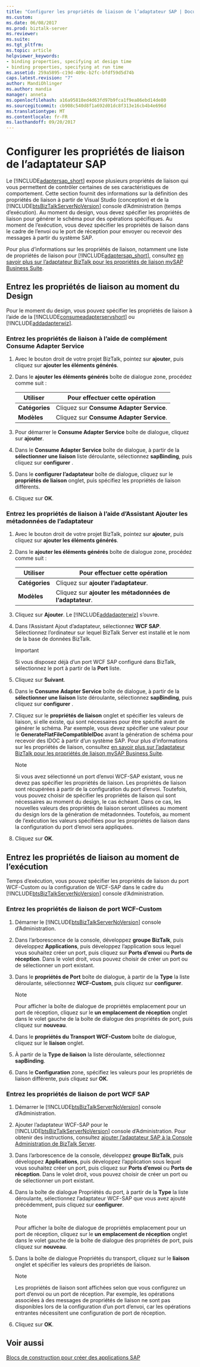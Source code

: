```yaml
---
title: "Configurer les propriétés de liaison de l’adaptateur SAP | Documents Microsoft"
ms.custom: 
ms.date: 06/08/2017
ms.prod: biztalk-server
ms.reviewer: 
ms.suite: 
ms.tgt_pltfrm: 
ms.topic: article
helpviewer_keywords:
- binding properties, specifying at design time
- binding properties, specifying at run time
ms.assetid: 259a5895-c19d-409c-b2fc-bfdf59d5d74b
caps.latest.revision: "7"
author: MandiOhlinger
ms.author: mandia
manager: anneta
ms.openlocfilehash: a16a95818ed4d63fd97b9fca1f9ea86ebd14de80
ms.sourcegitcommit: cb908c540d8f1a692d01dc8f313e16cb4b4e696d
ms.translationtype: MT
ms.contentlocale: fr-FR
ms.lasthandoff: 09/20/2017
---
```

# <a name="configure-the-binding-properties-for-the-sap-adapter"></a>Configurer les propriétés de liaison de l’adaptateur SAP
Le [!INCLUDE[adaptersap_short](../../includes/adaptersap-short-md.md)] expose plusieurs propriétés de liaison qui vous permettent de contrôler certaines de ses caractéristiques de comportement. Cette section fournit des informations sur la définition des propriétés de liaison à partir de Visual Studio (conception) et de la [!INCLUDE[btsBizTalkServerNoVersion](../../includes/btsbiztalkservernoversion-md.md)] console d’Administration (temps d’exécution). Au moment du design, vous devez spécifier les propriétés de liaison pour générer le schéma pour des opérations spécifiques. Au moment de l’exécution, vous devez spécifier les propriétés de liaison dans le cadre de l’envoi ou le port de réception pour envoyer ou recevoir des messages à partir du système SAP.  
  
 Pour plus d’informations sur les propriétés de liaison, notamment une liste de propriétés de liaison pour [!INCLUDE[adaptersap_short](../../includes/adaptersap-short-md.md)], consultez [en savoir plus sur l’adaptateur BizTalk pour les propriétés de liaison mySAP Business Suite](../../adapters-and-accelerators/adapter-sap/read-about-biztalk-adapter-for-mysap-business-suite-binding-properties.md).  
  
## <a name="enter-binding-properties-at-design-time"></a>Entrez les propriétés de liaison au moment du Design  
 Pour le moment du design, vous pouvez spécifier les propriétés de liaison à l’aide de la [!INCLUDE[consumeadapterservshort](../../includes/consumeadapterservshort-md.md)] ou [!INCLUDE[addadapterwiz](../../includes/addadapterwiz-md.md)].  
  
### <a name="enter-binding-properties-using-consume-adapter-service-add-in"></a>Entrez les propriétés de liaison à l’aide de complément Consume Adapter Service  
  
1.  Avec le bouton droit de votre projet BizTalk, pointez sur **ajouter**, puis cliquez sur **ajouter les éléments générés**.  
  
2.  Dans le **ajouter les éléments générés** boîte de dialogue zone, procédez comme suit :  
  
    |Utiliser|Pour effectuer cette opération|  
    |--------------|----------------|  
    |**Catégories**|Cliquez sur **Consume Adapter Service**.|  
    |**Modèles**|Cliquez sur **Consume Adapter Service**.|  
  
3.  Pour démarrer le **Consume Adapter Service** boîte de dialogue, cliquez sur **ajouter**.  
  
4.  Dans le **Consume Adapter Service** boîte de dialogue, à partir de la **sélectionner une liaison** liste déroulante, sélectionnez **sapBinding**, puis cliquez sur **configurer** .  
  
5.  Dans le **configurer l’adaptateur** boîte de dialogue, cliquez sur le **propriétés de liaison** onglet, puis spécifiez les propriétés de liaison différents.  
  
6.  Cliquez sur **OK**.  
  
### <a name="enter-binding-properties-using-add-adapter-metadata-wizard"></a>Entrez les propriétés de liaison à l’aide d’Assistant Ajouter les métadonnées de l’adaptateur  
  
1.  Avec le bouton droit de votre projet BizTalk, pointez sur **ajouter**, puis cliquez sur **ajouter les éléments générés**.  
  
2.  Dans le **ajouter les éléments générés** boîte de dialogue zone, procédez comme suit :  
  
    |Utiliser|Pour effectuer cette opération|  
    |--------------|----------------|  
    |**Catégories**|Cliquez sur **ajouter l’adaptateur**.|  
    |**Modèles**|Cliquez sur **ajouter les métadonnées de l’adaptateur**.|  
  
3.  Cliquez sur **Ajouter**. Le [!INCLUDE[addadapterwiz](../../includes/addadapterwiz-md.md)] s’ouvre.  
  
4.  Dans l’Assistant Ajout d’adaptateur, sélectionnez **WCF SAP**. Sélectionnez l’ordinateur sur lequel BizTalk Server est installé et le nom de la base de données BizTalk.  
  
    > [!IMPORTANT]
    >  Si vous disposez déjà d’un port WCF SAP configuré dans BizTalk, sélectionnez le port à partir de la **Port** liste.  
  
5.  Cliquez sur **Suivant**.  
  
6.  Dans le **Consume Adapter Service** boîte de dialogue, à partir de la **sélectionner une liaison** liste déroulante, sélectionnez **sapBinding**, puis cliquez sur **configurer** .  
  
7.  Cliquez sur le **propriétés de liaison** onglet et spécifier les valeurs de liaison, si elle existe, qui sont nécessaires pour être spécifié avant de générer le schéma. Par exemple, vous devez spécifier une valeur pour le **GenerateFlatFileCompatibleIDoc** avant la génération de schéma pour recevoir des IDOC à partir d’un système SAP. Pour plus d’informations sur les propriétés de liaison, consultez [en savoir plus sur l’adaptateur BizTalk pour les propriétés de liaison mySAP Business Suite](../../adapters-and-accelerators/adapter-sap/read-about-biztalk-adapter-for-mysap-business-suite-binding-properties.md).  
  
    > [!NOTE]
    >  Si vous avez sélectionné un port d’envoi WCF-SAP existant, vous ne devez pas spécifier les propriétés de liaison. Les propriétés de liaison sont récupérées à partir de la configuration du port d’envoi. Toutefois, vous pouvez choisir de spécifier les propriétés de liaison qui sont nécessaires au moment du design, le cas échéant. Dans ce cas, les nouvelles valeurs des propriétés de liaison seront utilisées au moment du design lors de la génération de métadonnées. Toutefois, au moment de l’exécution les valeurs spécifiées pour les propriétés de liaison dans la configuration du port d’envoi sera appliquées.  
  
8.  Cliquez sur **OK**.  
  
## <a name="enter-binding-properties-at-run-time"></a>Entrez les propriétés de liaison au moment de l’exécution  
 Temps d’exécution, vous pouvez spécifier les propriétés de liaison du port WCF-Custom ou la configuration de WCF-SAP dans le cadre du [!INCLUDE[btsBizTalkServerNoVersion](../../includes/btsbiztalkservernoversion-md.md)] console d’Administration.  
  
### <a name="enter-binding-properties-for-the-wcf-custom-port"></a>Entrez les propriétés de liaison de port WCF-Custom  
  
1.  Démarrer le [!INCLUDE[btsBizTalkServerNoVersion](../../includes/btsbiztalkservernoversion-md.md)] console d’Administration.  
  
2.  Dans l’arborescence de la console, développez **groupe BizTalk**, puis développez **Applications**, puis développez l’application sous lequel vous souhaitez créer un port, puis cliquez sur **Ports d’envoi** ou **Ports de réception**. Dans le volet droit, vous pouvez choisir de créer un port ou de sélectionner un port existant.  
  
3.  Dans le **propriétés de Port** boîte de dialogue, à partir de la **Type** la liste déroulante, sélectionnez **WCF-Custom**, puis cliquez sur **configurer**.  
  
    > [!NOTE]
    >  Pour afficher la boîte de dialogue de propriétés emplacement pour un port de réception, cliquez sur le **un emplacement de réception** onglet dans le volet gauche de la boîte de dialogue des propriétés de port, puis cliquez sur **nouveau**.  
  
4.  Dans le **propriétés du Transport WCF-Custom** boîte de dialogue, cliquez sur le **liaison** onglet.  
  
5.  À partir de la **Type de liaison** la liste déroulante, sélectionnez **sapBinding**.  
  
6.  Dans le **Configuration** zone, spécifiez les valeurs pour les propriétés de liaison différente, puis cliquez sur **OK**.  
  
### <a name="enter-binging-properties-for-the-wcf-sap-port"></a>Entrez les propriétés de liaison de port WCF SAP  
  
1.  Démarrer le [!INCLUDE[btsBizTalkServerNoVersion](../../includes/btsbiztalkservernoversion-md.md)] console d’Administration.  
  
2.  Ajouter l’adaptateur WCF-SAP pour le [!INCLUDE[btsBizTalkServerNoVersion](../../includes/btsbiztalkservernoversion-md.md)] console d’Administration. Pour obtenir des instructions, consultez [ajouter l’adaptateur SAP à la Console Administration de BizTalk Server](../../adapters-and-accelerators/adapter-sap/add-the-sap-adapter-to-biztalk-server-administration-console.md).  
  
3.  Dans l’arborescence de la console, développez **groupe BizTalk**, puis développez **Applications**, puis développez l’application sous lequel vous souhaitez créer un port, puis cliquez sur **Ports d’envoi** ou **Ports de réception**. Dans le volet droit, vous pouvez choisir de créer un port ou de sélectionner un port existant.  
  
4.  Dans la boîte de dialogue Propriétés du port, à partir de la **Type** la liste déroulante, sélectionnez l’adaptateur WCF-SAP que vous avez ajouté précédemment, puis cliquez sur **configurer**.  
  
    > [!NOTE]
    >  Pour afficher la boîte de dialogue de propriétés emplacement pour un port de réception, cliquez sur le **un emplacement de réception** onglet dans le volet gauche de la boîte de dialogue des propriétés de port, puis cliquez sur **nouveau**.  
  
5.  Dans la boîte de dialogue Propriétés du transport, cliquez sur le **liaison** onglet et spécifier les valeurs des propriétés de liaison.  
  
    > [!NOTE]
    >  Les propriétés de liaison sont affichées selon que vous configurez un port d’envoi ou un port de réception. Par exemple, les opérations associées à des messages de propriétés de liaison ne sont pas disponibles lors de la configuration d’un port d’envoi, car les opérations entrantes nécessitent une configuration de port de réception.  
  
6.  Cliquez sur **OK**.  
  
## <a name="see-also"></a>Voir aussi  
[Blocs de construction pour créer des applications SAP](../../adapters-and-accelerators/adapter-sap/building-blocks-to-create-sap-applications.md)